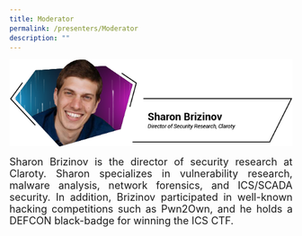 ```yaml
---
title: Moderator
permalink: /presenters/Moderator
description: ""
---
```

![SharonBrizinov](/images/Speakers/220601%20CSA%20Speakers%20Sharon%20Brizinov.png)

<p style="text-align:justify"><font size="4px">
Sharon Brizinov is the director of security research at Claroty. Sharon specializes in vulnerability research, malware analysis, network forensics, and ICS/SCADA security. In addition, Brizinov participated in well-known hacking competitions such as Pwn2Own, and he holds a DEFCON black-badge for winning the ICS CTF. </font></p>